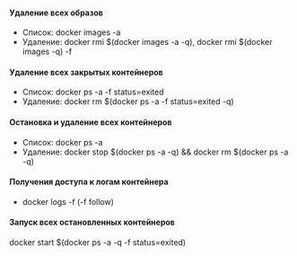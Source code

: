 #### Удаление всех образов
- Список: docker images -a
- Удаление: docker rmi $(docker images -a -q), docker rmi $(docker images -q) -f

#### Удаление всех закрытых контейнеров
- Список: docker ps -a -f status=exited
- Удаление: docker rm $(docker ps -a -f status=exited -q)

#### Остановка и удаление всех контейнеров
- Список: docker ps -a
- Удаление:
  docker stop $(docker ps -a -q) && docker rm $(docker ps -a -q)

#### Получения доступа к логам контейнера
- docker logs -f   (-f follow)

#### Запуск всех остановленных контейнеров
docker start $(docker ps -a -q -f status=exited)
